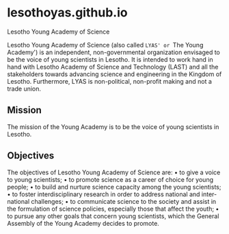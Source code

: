 # lesothoyas.github.io
Lesotho Young Academy of Science

Lesotho Young Academy of Science (also called `LYAS' or `The Young Academy')
is an independent, non-governmental organization envisaged to be the voice of
young scientists in Lesotho. It is intended to work hand in hand with Lesotho
Academy of Science and Technology (LAST) and all the stakeholders towards
advancing science and engineering in the Kingdom of Lesotho. Furthermore,
LYAS is non-political, non-profit making and not a trade union.

## Mission 
The mission of the Young Academy is to be the voice of young scientists in
Lesotho.

## Objectives 
The objectives of Lesotho Young Academy of Science are:
• to give a voice to young scientists;
• to promote science as a career of choice for young people;
• to build and nurture science capacity among the young scientists;
• to foster interdisciplinary research in order to address national and inter-
national challenges;
• to communicate science to the society and assist in the formulation of
science policies, especially those that affect the youth;
• to pursue any other goals that concern young scientists, which the General
Assembly of the Young Academy decides to promote.
